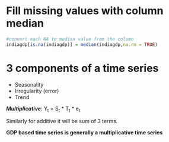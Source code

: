 
# Fill missing values with column median
```R
#convert each NA to median value from the column
indiagdp[is.na(indiagdp)] = median(indiagdp,na.rm = TRUE)
```

# 3 components of a time series
* Seasonality
* Irregularity (error)
* Trend

***Multiplicative***: 
Y<sub>t</sub> = S<sub>t</sub> * T<sub>t</sub> * e<sub>t</sub>

Similarly for additive it will be sum of 3 terms.

**GDP based time series is generally a multiplicative time series**

